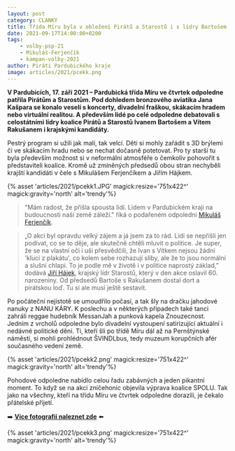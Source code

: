 ```yaml
---
layout: post
category: CLANKY
title: Třída Míru byla v obležení Pirátů a Starostů i s lídry Bartošem a Rakušanem
date: 2021-09-17T14:00:00+0200
tags: 
    - volby-psp-21
    - Mikuláš-Ferjenčík
    - kampan-volby-2021
author: Piráti Pardubického kraje
image: articles/2021/pcekk.png
---
```

**V Pardubicích, 17. září 2021 – Pardubická třída Míru ve čtvrtek odpoledne patřila Pirátům a Starostům. Pod dohledem bronzového aviatika Jana Kašpara se konalo veselí s koncerty, divadelní fraškou, skákacím hradem nebo virtuální realitou. A především lidé po celé odpoledne debatovali s celostátními lídry koalice Pirátů a Starostů Ivanem Bartošem a Vítem Rakušanem i krajskými kandidáty.**

Pestrý program si užili jak malí, tak velcí. Děti si mohly zařádit s 3D brýlemi či ve skákacím hradu nebo se nechat dočasně potetovat. Pro ty starší tu byla především možnost si v neformální atmosféře o čemkoliv pohovořit s představiteli koalice. Kromě už zmíněných předsedů obou stran nechyběli krajští kandidáti v čele s Mikulášem Ferjenčíkem a Jiřím Hájkem.

{% asset 'articles/2021/pcekk1.JPG' magick:resize='751x422^' magick:gravity='north' alt='trendy'%}

>"Mám radost, že přišla spousta lidí. Lidem v Pardubickém kraji na budoucnosti naší země záleží." říká o podařeném odpoledni [Mikuláš Ferjenčík](https://www.piratiastarostove.cz/kandidati/bc-mikulas-ferjencik/).

>„O akci byl opravdu velký zájem a já jsem za to rád. Lidi se nepřišli jen podívat, co se to děje, ale skutečně chtěli mluvit o politice. Je super, že se na vlastní oči i uši přesvědčili, že Ivan s Vítkem nejsou žádní 'kluci z plakátu', co kolem sebe rozhazují sliby, ale že to jsou normální a slušní chlapi. To je podle mě v životě i v politice naprostý základ,” dodává [Jiří Hájek](https://www.piratiastarostove.cz/kandidati/ing-jiri-hajek/), krajský lídr Starostů, který v den akce oslavil 60. narozeniny. Od předsedů Bartoše s Rakušanem dostal dort a pirátskou loď. Tu si ale musí ještě sestavit. 

Po počáteční nejistotě se umoudřilo počasí, a tak šly na dračku jahodové nanuky z NANU KÁRY. K poslechu a v některých případech také tanci zahráli reggae hudebník MessanJah a punková kapela Znouzecnost. Jedním z vrcholů odpoledne bylo divadelní vystoupení satirizující aktuální i nedávné politické dění. Ti, kteří šli po třídě Míru dál až na Pernštýnské náměstí, si mohli prohlédnout ŠVINDLbus, tedy muzeum korupčních afér současného vedení země. 

{% asset 'articles/2021/pcekk2.png' magick:resize='751x422^' magick:gravity='north' alt='trendy'%}

Pohodové odpoledne nabídlo celou řadu zabávných a jeden pikantní moment. To když se na akci zničehonic objevila výprava koalice SPOLU. Tak jako na všechny, kteří na třídu Míru ve čtvrtek odpoledne dorazili, je čekalo přátelské přijetí.

➡️  **[Více fotografií naleznet zde](https://www.facebook.com/pirati.pardubicko/posts/4583968038309735)** ⬅️


{% asset 'articles/2021/pcekk3.png' magick:resize='751x422^' magick:gravity='north' alt='trendy'%}
